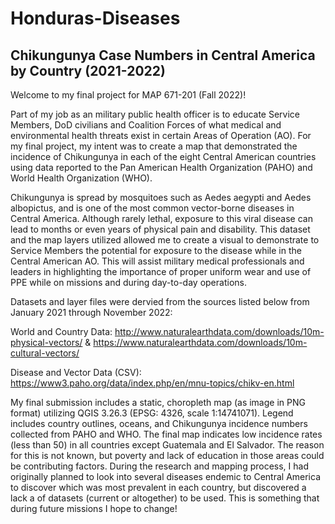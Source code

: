 # Honduras-Diseases

## Chikungunya Case Numbers in Central America by Country (2021-2022)

Welcome to my final project for MAP 671-201 (Fall 2022)!

Part of my job as an military public health officer is to educate Service Members, DoD civilians and Coalition Forces of what medical and environmental health threats exist in certain Areas of Operation (AO). For my final project, my intent was to create a map that demonstrated the incidence of Chikungunya in each of the eight Central American countries using data reported to the Pan American Health Organization (PAHO) and World Health Organization (WHO).

Chikungunya is spread by mosquitoes such as Aedes aegypti and Aedes albopictus, and is one of the most common vector-borne diseases in Central America. Although rarely lethal, exposure to this viral disease can lead to months or even years of physical pain and disability. This dataset and the map layers utilized allowed me to create a visual to demonstrate to Service Members the potential for exposure to the disease while in the Central American AO. This will assist military medical professionals and leaders in highlighting the importance of proper uniform wear and use of PPE while on missions and during day-to-day operations. 

Datasets and layer files were dervied from the sources listed below from January 2021 through November 2022: 

World and Country Data: http://www.naturalearthdata.com/downloads/10m-physical-vectors/ & https://www.naturalearthdata.com/downloads/10m-cultural-vectors/

Disease and Vector Data (CSV): https://www3.paho.org/data/index.php/en/mnu-topics/chikv-en.html 

My final submission includes a static, choropleth map (as image in PNG format) utilizing QGIS 3.26.3 (EPSG: 4326, scale 1:14741071). Legend includes country outlines, oceans, and Chikungunya incidence numbers collected from PAHO and WHO. The final map indicates low incidence rates (less than 50) in all countries except Guatemala and El Salvador. The reason for this is not known, but poverty and lack of education in those areas could be contributing factors. During the research and mapping process, I had originally planned to look into several diseases endemic to Central America to discover which was most prevalent in each country, but discovered a lack a of datasets (current or altogether) to be used. This is something that during future missions I hope to change!

